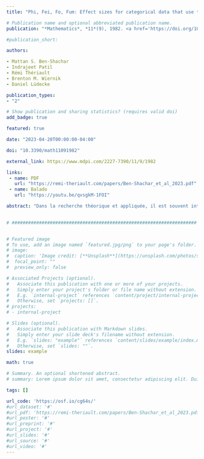 ```yaml
---
title: "Phi, Fei, Fo, Fum: Effect sizes for categorical data that use the chi-squared statistic"

# Publication name and optional abbreviated publication name.
publication: "*Mathematics*, *11*(9), 1982. <a href='https://doi.org/10.3390/math11091982' target='_blank' rel='noopener noreferrer'>doi.org/10.3390/math11091982</a>"

#publication_short: 

authors:

- Mattan S. Ben-Shachar
- Indrajeet Patil
- Rémi Thériault
- Brenton M. Wiernik
- Daniel Lüdecke

publication_types:
- "2"

# Show publication and sharing statistics? (requires valid doi)
add_badge: true

featured: true

date: "2023-04-20T00:00:00-04:00"

doi: "10.3390/math11091982"

external_link: https://www.mdpi.com/2227-7390/11/9/1982

links: 
 - name: PDF
   url: "https://remi-theriault.com/papers/Ben‑Shachar_et_al_2023.pdf"
 - name: Balado
   url: "https://youtu.be/qvsgkM-1FOI"

abstract: "Dans la recherche théorique et appliquée, il est souvent intéressant d'évaluer la force d'une association observée. Les lignes directrices existantes recommandent également fréquemment d'aller au-delà des tests de signification à hypothèse nulle et de signaler les tailles d'effet et leurs intervalles de confiance. En tant que telles, les mesures des tailles d'effet sont de plus en plus rapportées, valorisées et comprises. Au-delà de leur valeur pour façonner l'interprétation des résultats d'une étude donnée, la déclaration des tailles d'effet est essentielle pour les méta-analyses, qui reposent sur leur agrégation. Nous passons ici en revue les tailles d'effet les plus courantes pour les analyses de variables catégorielles qui utilisent la statistique χ2 (chi-carré) et introduisons une nouvelle taille d'effet — פ (Fei, prononcé « fay »). Nous démontrons l'implémentation de ces mesures et leurs intervalles de confiance via le package *effectsize* dans le langage de programmation R."
  

# ####################################################################


# Featured image
# To use, add an image named `featured.jpg/png` to your page's folder. 
# image:
#  caption: 'Image credit: [**Unsplash**](https://unsplash.com/photos/s9CC2SKySJM)'
#  focal_point: ""
#  preview_only: false

# Associated Projects (optional).
#   Associate this publication with one or more of your projects.
#   Simply enter your project's folder or file name without extension.
#   E.g. `internal-project` references `content/project/internal-project/index.md`.
#   Otherwise, set `projects: []`.
# projects:
# - internal-project

# Slides (optional).
#   Associate this publication with Markdown slides.
#   Simply enter your slide deck's filename without extension.
#   E.g. `slides: "example"` references `content/slides/example/index.md`.
#   Otherwise, set `slides: ""`.
slides: example

math: true

# Summary. An optional shortened abstract.
# summary: Lorem ipsum dolor sit amet, consectetur adipiscing elit. Duis posuere tellus ac convallis placerat. Proin tincidunt magna sed ex sollicitudin condimentum.

tags: []

url_code: 'https://osf.io/cg64s/'
#url_dataset: '#'
#url_pdf: 'https://remi-theriault.com/papers/Ben‑Shachar_et_al_2023.pdf'
#url_poster: '#'
#url_preprint: '#'
#url_project: '#'
#url_slides: '#'
#url_source: '#'
#url_video: '#'
---
```

